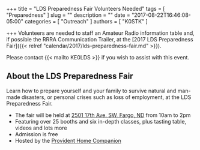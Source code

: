 +++
title = "LDS Preparedness Fair Volunteers Needed"
tags = [ "Preparedness"  ]
slug = ""
description = ""
date = "2017-08-22T16:46:08-05:00"
categories = [ "Outreach" ]
authors = [ "K0STK" ]

+++
Volunteers are needed to staff an Amateur Radio information table and, if
possible the RRRA Communication Trailer, at the
[2017 LDS Preparedness Fair]({{< relref "calendar/2017/lds-preparedness-fair.md" >}}).

Please contact {{< mailto KE0LDS >}} if you wish to assist with this event.
<!--more-->

## About the LDS Preparedness Fair

Learn how to prepare yourself and your family to survive natural and
man-made disasters, or personal crises such as loss of employment, at
the LDS Preparedness Fair.

* The fair will be held at [2501 17th Ave. SW, Fargo, ND](https://goo.gl/maps/VRknAC8pC1L2) from 10am to 2pm
* Featuring over 25 booths and six in-depth classes, plus tasting table, videos and lots more
* Admission is free
* Hosted by the
[Provident Home Companion](http://www.providenthomecompanion.com/)
